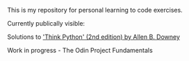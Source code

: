 This is my repository for personal learning to code exercises.


Currently publically visible:


Solutions to ['Think Python' (2nd edition) by Allen B. Downey](https://greenteapress.com/wp/think-python-2e/)


Work in progress - The Odin Project Fundamentals




<!---
MJC-code/MJC-code is a ✨ special ✨ repository because its `README.md` (this file) appears on your GitHub profile.
You can click the Preview link to take a look at your changes.
--->
